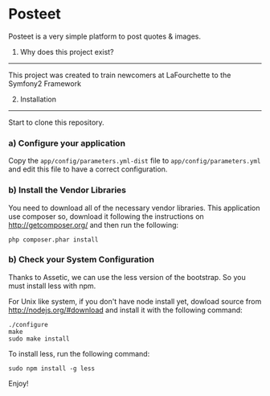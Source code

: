 Posteet
=======

Posteet is a very simple platform to post quotes & images.

1) Why does this project exist?
-------------------------------

This project was created to train newcomers at LaFourchette to the Symfony2 Framework

2) Installation
---------------

Start to clone this repository.

### a) Configure your application

Copy the ``app/config/parameters.yml-dist`` file to
``app/config/parameters.yml`` and edit this file to have a correct
configuration.

### b) Install the Vendor Libraries

You need to download all of the necessary vendor libraries.
This application use composer so, download it following the
instructions on http://getcomposer.org/ and then run the following:

    php composer.phar install

### b) Check your System Configuration

Thanks to Assetic, we can use the less version of the bootstrap. So you must
install less with npm.

For Unix like system, if you don't have node install yet, dowload source from
http://nodejs.org/#download and install it with the following command:

    ./configure
    make
    sudo make install

To install less, run the following command:

    sudo npm install -g less

Enjoy!
